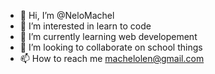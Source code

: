 - 👋 Hi, I’m @NeloMachel
- 👀 I’m interested in learn to code
- 🌱 I’m currently learning web developement
- 💞️ I’m looking to collaborate on school things
- 📫 How to reach me machelolen@gmail.com

<!---
NeloMachel/NeloMachel is a student.

--->
